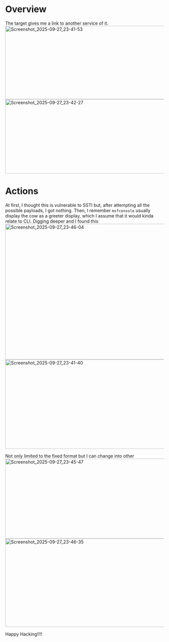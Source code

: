 # Overview
The target gives me a link to another service of it.
<img width="537" height="233" alt="Screenshot_2025-09-27_23-41-53" src="https://github.com/user-attachments/assets/cb3686ee-6d72-464e-a2b4-60face49f4fb" />
<img width="641" height="236" alt="Screenshot_2025-09-27_23-42-27" src="https://github.com/user-attachments/assets/d95eca41-e1a9-4251-8f0d-2047309004d7" />

# Actions
At first, I thought this is vulnerable to SSTI but, after attempting all the possible payloads, I got nothing. Then, I remember `msfconsole` usually display the cow as a greeter display, which I assume that it would kinda relate to CLI.
Digging deeper and I found this
<img width="1920" height="431" alt="Screenshot_2025-09-27_23-46-04" src="https://github.com/user-attachments/assets/52fe2a9b-70cb-423d-83e7-1bc3c9deddb8" />
<img width="625" height="284" alt="Screenshot_2025-09-27_23-41-40" src="https://github.com/user-attachments/assets/860b9c18-3405-4e5d-a7c8-0c8ffd55f933" />

Not only limited to the fixed format but I can change into other 
<img width="685" height="254" alt="Screenshot_2025-09-27_23-45-47" src="https://github.com/user-attachments/assets/d3f62979-c604-42ff-9ea4-87d481c1f1c2" />
<img width="723" height="281" alt="Screenshot_2025-09-27_23-46-35" src="https://github.com/user-attachments/assets/8f1aad2f-e7c2-49f9-a5b0-1e4d4d661c08" />

Happy Hacking!!!!
